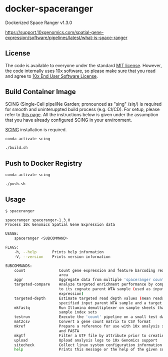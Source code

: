 # docker-spaceranger

Dockerized Space Ranger v1.3.0

https://support.10xgenomics.com/spatial-gene-expression/software/pipelines/latest/what-is-space-ranger

## License

The code is available to everyone under the standard [MIT license](./LICENSE.txt). However, the code internally uses 10x software, so please make sure that you read and agree to [10x End User Software License](https://www.10xgenomics.com/end-user-software-license-agreement).

## Build Container Image

SCING (Single-Cell pIpeliNe Garden; pronounced as "sing" /siŋ/) is required for smooth and uninteruppted build process (e.g. CI/CD). For setup, please refer to [this page](https://github.com/hisplan/scing). All the instructions below is given under the assumption that you have already configured SCING in your environment.

[SCING](https://github.com/hisplan/scing) installation is required.

```bash
conda activate scing

./build.sh
```

## Push to Docker Registry

```bash
conda activate scing

./push.sh
```

## Usage

```bash
$ spaceranger

spaceranger spaceranger-1.3.0
Process 10x Genomics Spatial Gene Expression data

USAGE:
    spaceranger <SUBCOMMAND>

FLAGS:
    -h, --help       Prints help information
    -V, --version    Prints version information

SUBCOMMANDS:
    count               Count gene expression and feature barcoding reads from a single capture
                        area
    aggr                Aggregate data from multiple 'spaceranger count' runs
    targeted-compare    Analyze targeted enrichment performance by comparing a targeted sample
                        to its cognate parent WTA sample (used as input for targeted gene
                        expression)
    targeted-depth      Estimate targeted read depth values (mean reads per spot) for a
                        specified input parent WTA sample and a target panel CSV file
    mkfastq             Run Illumina demultiplexer on sample sheets that contain 10x-specific
                        sample index sets
    testrun             Execute the 'count' pipeline on a small test dataset
    mat2csv             Convert a gene count matrix to CSV format
    mkref               Prepare a reference for use with 10x analysis software. Requires a GTF
                        and FASTA
    mkgtf               Filter a GTF file by attribute prior to creating a 10x reference
    upload              Upload analysis logs to 10x Genomics support
    sitecheck           Collect linux system configuration information
    help                Prints this message or the help of the given subcommand(s)
```
